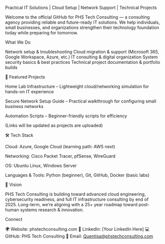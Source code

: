 Practical IT Solutions | Cloud Setup | Network Support | Technical Projects

Welcome to the official GitHub for PHS Tech Consulting — a consulting agency providing reliable and future-ready IT solutions. We help individuals, small businesses, and organizations strengthen their technology foundation today while preparing for tomorrow.

What We Do

Network setup & troubleshooting
Cloud migration & support (Microsoft 365, Google Workspace, Azure, etc.)
IT consulting & digital organization
System security basics & best practices
Technical project documentation & portfolio builds

📂 Featured Projects

Home Lab Infrastructure
 – Lightweight cloud/networking simulation for hands-on IT experience

Secure Network Setup Guide
 – Practical walkthrough for configuring small business networks

Automation Scripts
 – Beginner-friendly scripts for efficiency

(Links will be updated as projects are uploaded)

🛠 Tech Stack

Cloud: Azure, Google Cloud (learning path: AWS next)

Networking: Cisco Packet Tracer, pfSense, WireGuard

OS: Ubuntu Linux, Windows Server

Languages & Tools: Python (beginner), Git, GitHub, Docker (basic labs)

🎯 Vision

PHS Tech Consulting is building toward advanced cloud engineering, cybersecurity readiness, and full IT infrastructure consulting by end of 2025.
Long-term, we’re aligning with a 25+ year roadmap toward post-human systems research & innovation.

Connect

🌍 Website: phstechconsulting.com
💼 LinkedIn: [Your LinkedIn Here]
💻 GitHub: PHS Tech Consulting
📧 Email: Quentisa@phstechconsulting.com
